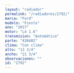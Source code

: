 ```yaml
---
layout: "radiador"
permalink: "/radiadores/2792/"
marca: "Ford"
modelo: "Fiesta"
ano: "2017"
motor: "L4 1.6"
transmision: "Automática"
parte: "438402"
clima: "Con clima"
alto: "13 3/4"
ancho: "21 3/4"
observaciones: ""
id: "2792"
---
```


